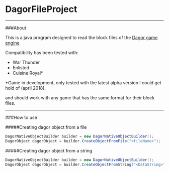 # DagorFileProject

---
###About

This is a java program designed to read the block files of the [Dagor game engine](https://en.wikipedia.org/wiki/Gaijin_Entertainment#Dagor_Engine)

Compatibility has been tested with:

* War Thunder
* Enlisted
* Cuisine Royal*

*Game in development, only tested with the latest alpha version I could get hold of (april 2018).

and should work with any game that has the same format for their block files.

---

###How to use

#####Creating dagor object from a file
```java
DagorNativeObjectBuilder builder = new DagorNativeObjectBuilder();
DagorObject dagorObject = builder.CreateObjectFromFile("<fileName>");
```

#####Creating dagor object from a string
```java
DagorNativeObjectBuilder builder = new DagorNativeObjectBuilder();
DagorObject dagorObject = builder.CreateObjectFromString("<DataString>");
```